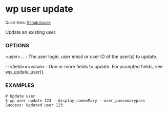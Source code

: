 # wp user update

<small>Quick links: <a href="https://github.com/issues?q=is%3Aopen+label%3Acommand%3Auser-update+sort%3Aupdated-desc+org%3Awp-cli">Github issues</a></small>

Update an existing user.

### OPTIONS

&lt;user&gt;...
: The user login, user email or user ID of the user(s) to update.

\--&lt;field&gt;=&lt;value&gt;
: One or more fields to update. For accepted fields, see wp_update_user().

### EXAMPLES

    # Update user
    $ wp user update 123 --display_name=Mary --user_pass=marypass
    Success: Updated user 123.



